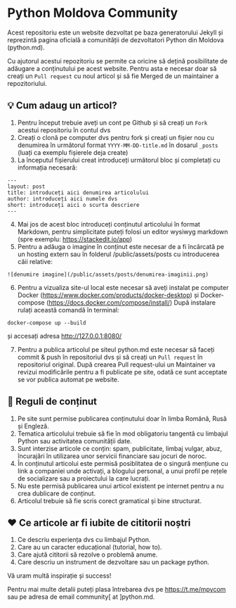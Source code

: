 # Python Moldova Community

Acest repositoriu este un website dezvoltat pe baza generatorului Jekyll și reprezintă pagina oficială a comunității de dezvoltatori Python din Moldova (python.md).

Cu ajutorul acestui repozitoriu se permite ca oricine să dețină posibilitate de adăugare a conținutului pe acest website. Pentru asta e necesar doar să creați un `Pull request` cu noul articol și să fie Merged de un maintainer a repozitoriului.

## 💡 Cum adaug un articol?

1. Pentru început trebuie aveți un cont pe Github și să creați un `Fork` acestui repositoriu în contul dvs
2. Creați o clonă pe computer dvs pentru fork și creați un fișier nou cu denumirea în următorul format `YYYY-MM-DD-title.md` în dosarul `_posts` (luați ca exemplu fișierele deja create)
3. La începutul fișierului creat introduceți următorul bloc și completați cu informația necesară:
```
---
layout: post
title: introduceți aici denumirea articolului
author: introduceți aici numele dvs
short: introduceți aici o scurta descriere
---
```
4. Mai jos de acest bloc introduceți conținutul articolului în format Markdown, pentru simplicitate puteți folosi un editor wysiwyg markdown (spre exemplu: https://stackedit.io/app)
5. Pentru a adăuga o imagine în conținut este necesar de a fi încărcată pe un hosting extern sau în folderul /public/assets/posts cu introducerea căii relative:
```
![denumire imagine](/public/assets/posts/denumirea-imaginii.png)
```
6. Pentru a vizualiza site-ul local este necesar să aveți instalat pe computer Docker (https://www.docker.com/products/docker-desktop) și Docker-compose (https://docs.docker.com/compose/install/)
După instalare rulați această comandă în terminal:
```
docker-compose up --build
```
  și accesați adresa http://127.0.0.1:8080/

7. Pentru a publica articolul pe siteul python.md este necesar să faceți commit & push în repositoriul dvs și să creați un `Pull request` în repositoriul original. După crearea Pull request-ului un Maintainer va revizui modificările pentru a fi publicate pe site, odată ce sunt acceptate se vor publica automat pe website.

## 📑 Reguli de conținut

1. Pe site sunt permise publicarea conținutului doar în limba Română, Rusă și Engleză.
2. Tematica articolului trebuie să fie în mod obligatoriu tangentă cu limbajul Python sau activitatea comunității date.
3. Sunt interzise articole ce conțin: spam, publicitate, limbaj vulgar, abuz, încurajări în utilizarea unor servicii financiare sau jocuri de noroc.
4. În conținutul articolui este permisă posiblitatea de o singură mențiune cu link a companiei unde activați, a blogului personal, a unui profil pe rețele de socializare sau a proiectului la care lucrați.
5. Nu este permisă publicarea unui articol existent pe internet pentru a nu crea dublicare de conținut.
6. Articolul trebuie să fie scris corect gramatical și bine structurat.

## ❤️ Ce articole ar fi iubite de cititorii noștri

1. Ce descriu experiența dvs cu limbajul Python.
2. Care au un caracter educațional (tutorial, how to).
3. Care ajută cititorii să rezolve o problemă anume.
4. Care descriu un instrument de dezvoltare sau un package python.




Vă uram multă inspirație și success!

Pentru mai multe detalii puteți plasa întrebarea dvs pe https://t.me/mpycom sau pe adresa de email community[ at ]python.md.
